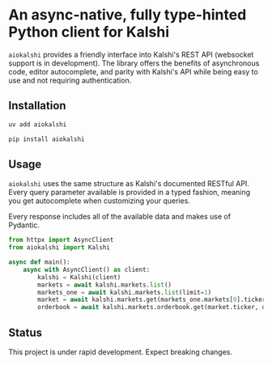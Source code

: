 # An async-native, fully type-hinted Python client for Kalshi

`aiokalshi` provides a friendly interface into Kalshi's REST API (websocket support is in development). The library offers the benefits of asynchronous code, editor autocomplete, and parity with Kalshi's API while being easy to use and not requiring authentication.

## Installation
```bash
uv add aiokalshi
```
```bash
pip install aiokalshi
```

## Usage
`aiokalshi` uses the same structure as Kalshi's documented RESTful API. Every query parameter available is provided in a typed fashion, meaning you get autocomplete when customizing your queries.

Every response includes all of the available data and makes use of Pydantic.

```python
from httpx import AsyncClient
from aiokalshi import Kalshi

async def main():
    async with AsyncClient() as client:
        kalshi = Kalshi(client)
        markets = await kalshi.markets.list()
        markets_one = await kalshi.markets.list(limit=1)
        market = await kalshi.markets.get(markets_one.markets[0].ticker)
        orderbook = await kalshi.markets.orderbook.get(market.ticker, depth=5)
```

## Status
This project is under rapid development. Expect breaking changes.
